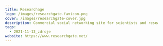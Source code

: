 ```yaml
---
title: Researchage
logo: /images/researchgate-favicon.png
cover: /images/researchgate-cover.jpg
description: Commercial social networking site for scientists and researchers to share papers.
tags:
  - 2021-11-13_zdroje
website: https://www.researchgate.net/
---
```

